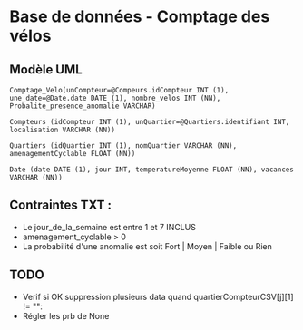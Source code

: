 # Base de données - Comptage des vélos

## Modèle UML

```plaintext
Comptage_Velo(unCompteur=@Compeurs.idCompteur INT (1), une_date=@Date.date DATE (1), nombre_velos INT (NN), Probalite_presence_anomalie VARCHAR)

Compteurs (idCompteur INT (1), unQuartier=@Quartiers.identifiant INT, localisation VARCHAR (NN))

Quartiers (idQuartier INT (1), nomQuartier VARCHAR (NN), amenagementCyclable FLOAT (NN))

Date (date DATE (1), jour INT, temperatureMoyenne FLOAT (NN), vacances VARCHAR (NN))
```

## Contraintes TXT :
- Le jour_de_la_semaine est entre 1 et 7 INCLUS
- amenagement_cyclable > 0
- La probabilité d'une anomalie est soit Fort | Moyen | Faible ou Rien

## TODO
- Verif si OK suppression plusieurs data quand quartierCompteurCSV[j][1] != "":
- Régler les prb de None 
